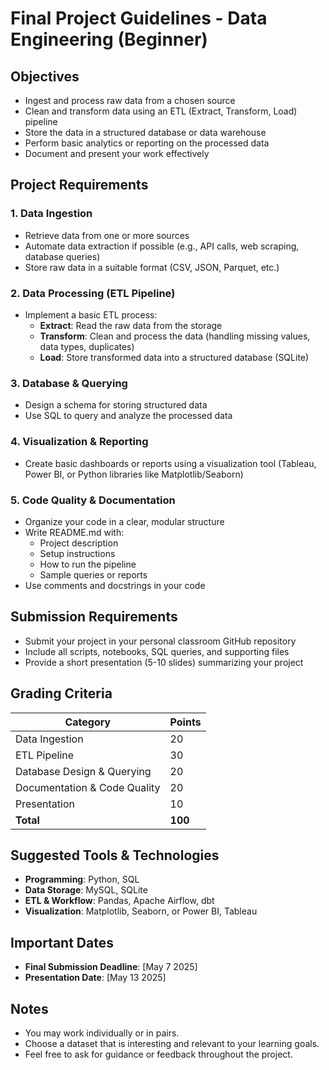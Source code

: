 # Final Project Guidelines - Data Engineering (Beginner)

## Objectives
- Ingest and process raw data from a chosen source
- Clean and transform data using an ETL (Extract, Transform, Load) pipeline
- Store the data in a structured database or data warehouse
- Perform basic analytics or reporting on the processed data
- Document and present your work effectively

## Project Requirements
### 1. **Data Ingestion**
- Retrieve data from one or more sources
- Automate data extraction if possible (e.g., API calls, web scraping, database queries)
- Store raw data in a suitable format (CSV, JSON, Parquet, etc.)

### 2. **Data Processing (ETL Pipeline)**
- Implement a basic ETL process:
  - **Extract**: Read the raw data from the storage
  - **Transform**: Clean and process the data (handling missing values, data types, duplicates)
  - **Load**: Store transformed data into a structured database (SQLite)

### 3. **Database & Querying**
- Design a schema for storing structured data
- Use SQL to query and analyze the processed data


### 4. **Visualization & Reporting** 
- Create basic dashboards or reports using a visualization tool (Tableau, Power BI, or Python libraries like Matplotlib/Seaborn)

### 5. **Code Quality & Documentation**
- Organize your code in a clear, modular structure
- Write README.md with:
  - Project description
  - Setup instructions
  - How to run the pipeline
  - Sample queries or reports
- Use comments and docstrings in your code

## Submission Requirements
- Submit your project in your personal classroom GitHub repository 
- Include all scripts, notebooks, SQL queries, and supporting files
- Provide a short presentation (5-10 slides) summarizing your project

## Grading Criteria
| Category          | Points |
|------------------|--------|
| Data Ingestion  | 20     |
| ETL Pipeline    | 30     |
| Database Design & Querying | 20 |
| Documentation & Code Quality | 20 |
| Presentation | 10 |
| **Total**       | **100** |

## Suggested Tools & Technologies
- **Programming**: Python, SQL
- **Data Storage**: MySQL, SQLite
- **ETL & Workflow**: Pandas, Apache Airflow, dbt
- **Visualization**: Matplotlib, Seaborn, or Power BI, Tableau

## Important Dates
- **Final Submission Deadline**: [May 7 2025]
- **Presentation Date**: [May 13 2025]

## Notes
- You may work individually or in pairs.
- Choose a dataset that is interesting and relevant to your learning goals.
- Feel free to ask for guidance or feedback throughout the project.

